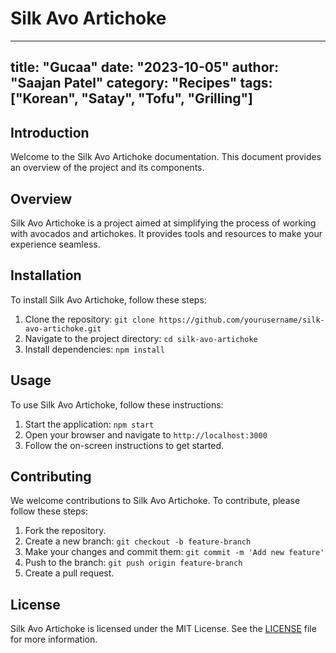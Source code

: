 # Silk Avo Artichoke

---
title: "Gucaa"
date: "2023-10-05"
author: "Saajan Patel"
category: "Recipes"
tags: ["Korean", "Satay", "Tofu", "Grilling"]
---

## Introduction
Welcome to the Silk Avo Artichoke documentation. This document provides an overview of the project and its components.


## Overview
Silk Avo Artichoke is a project aimed at simplifying the process of working with avocados and artichokes. It provides tools and resources to make your experience seamless.

## Installation
To install Silk Avo Artichoke, follow these steps:
1. Clone the repository: `git clone https://github.com/yourusername/silk-avo-artichoke.git`
2. Navigate to the project directory: `cd silk-avo-artichoke`
3. Install dependencies: `npm install`

## Usage
To use Silk Avo Artichoke, follow these instructions:
1. Start the application: `npm start`
2. Open your browser and navigate to `http://localhost:3000`
3. Follow the on-screen instructions to get started.

## Contributing
We welcome contributions to Silk Avo Artichoke. To contribute, please follow these steps:
1. Fork the repository.
2. Create a new branch: `git checkout -b feature-branch`
3. Make your changes and commit them: `git commit -m 'Add new feature'`
4. Push to the branch: `git push origin feature-branch`
5. Create a pull request.

## License
Silk Avo Artichoke is licensed under the MIT License. See the [LICENSE](LICENSE) file for more information.
```